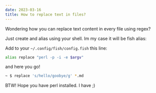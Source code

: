 ```yaml
---
date: 2023-03-16
title: How to replace text in files?
---
```


Wondering how you can replace text content in every file using regex?

Just create and alias using your shell. Im my case it will be fish alias:

Add to your `~/.config/fish/config.fish` this line:

```bash
alias replace "perl -p -i -e $argv"
```

and here you go!

```bash
~ $ replace 's/hello/goobye/g' *.md
```

BTW! Hope you have perl installed. I have ;)

